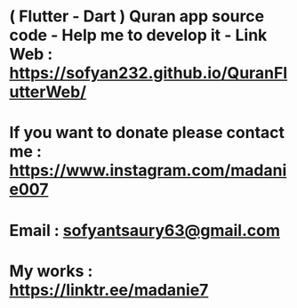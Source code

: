 # ( Flutter - Dart ) Quran app source code - Help me to develop it - Link Web : https://sofyan232.github.io/QuranFlutterWeb/
# If you want to donate please contact me : https://www.instagram.com/madanie007
# Email : sofyantsaury63@gmail.com
# My works : https://linktr.ee/madanie7
